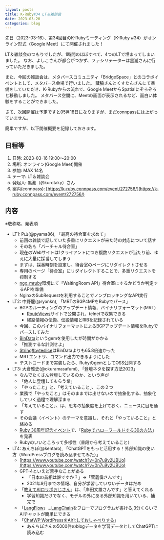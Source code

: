 ```yaml
---
layout: posts
title: K-Ruby#34 LT＆雑談会 
date: 2023-03-20
categories: blog
---
```


先日（2023-03-16）、第34回目のK-Rubyミーティング（K-Ruby #34）がオンライン形式（Google Meet）にて開催されました！

LT＆雑談会のつもりでしたが、1時間のほぼすべて、4つのLTで埋まってしまいました。
なお、よしこさんが都合がつかず、ファシリテーターは黒瀧さんに行っていただきました。

また、今回の雑談会は、メタバースコミュニティ「BridgeSpace」とのコラボイベントとして、メタバース会場で行いました。
藏脇さんとくすたんさんにて準備をしていただき、K-Rubyからの流れで、Google MeetからSpatialにぞろぞろと移動しました。
メタバース空間に、Meetの画面が表示されるなど、面白い体験をすることができました。

さて、次回開催は予定ですと05月18日になりますが、まだconnpassには上がっていません。

簡単ですが、以下開催概要を記録しておきます。

## 日程等

1. 日時: 2023-03-16 19:00～20:00
2. 場所: オンライン(Google Meet)開催
3. 参加: MAX 14名
4. テーマ: LT＆雑談会
5. 発起人: 黒瀧（@kurotaky）さん
6. 案内(connpass): [https://k-ruby.connpass.com/event/272756/](https://k-ruby.connpass.com/event/272756/)

## 内容

※敬称略、発表順

- LT1: P山(@pyama86), 「最高の待合室を求めて」
	- 前回の雑談で話していた多重にリクエストが来た時の対応について話す
	- その名も「バーチャル待合室」
	- 現在のWebサイトは1クライアントにつき複数リクエストが当たり前、ゆえに大量に採番してしまう
	- まずは、採番時刻を設定し、待合室のページにリダイレクトさせる
	- 専用のページ「待合室」にリダイレクトすることで、多重リクエストを抑制する
	- [ngx_mruby](http://ngx.mruby.org/)環境にて「WaitingRoom API」待合室にするかどうか判定するAPIを準備
	- NginxのSubRequestを利用することでノンブロッキングなAPI実行
- LT2: 中野龍(@ryonkn), 「MRTのBGP4MPをRubyでパース」
	- BGPのルーティングのアップデート情報、バイナリフォーマット(MRT)
		- [RouteViews](http://routeviews.org/)サイトで公開され、telnetで収集できる
		- 経路情報の伝搬、伝搬情報とRIBを記録されている
	- 今回、このバイナリフォーマットによるBGPアップデート情報をRubyでパースしてみた
	- [BinData](https://github.com/dmendel/bindata)というgemを使用したが時間がかかる
	- 「推測するな計測せよ」
	- [String#byteslice](https://docs.ruby-lang.org/ja/latest/method/String/i/byteslice.html)はBinDataよりも65.8倍速かった
	- MRTエントリ、コマンド出力できるようにした
	- テストコードまで実装したら、RubyのgemとしてOSS公開する
- LT3: 大倉雅史(@okuramasafumi), 「登壇ネタを探す方法2023」
	- なんでたくさん登壇しているのか、という声が
	- 「他人に登壇してもらう業」
	- 「やったこと」と、「考えていること」、この２つ
	- 業務で「やったこと」はそのままでは出せないので抽象化する、抽象化していく過程で理解深まる
	- 「考えていること」、は、思考の抽象度を上げておく、ニュースに目を通す
	- その会議（イベント）のテーマを意識し、それと「やっていること」と絡める
	- [Ruby 30周年記念イベント](https://30.ruby.or.jp/)で、「[Rubyでハローワールドする30の方法](https://zenn.dev/okuramasafumi/articles/b0dc59ea74ec2c)」を発表
	- Rubyのいいところって多様性（普段から考えていること）
- LT4: あんちぽ(@kentaro), 「ChatGPTをもっと活用する！外部知識の使い方（WordPressブログを読み込ませてみた）」
	- [https://www.youtube.com/watch?v=0n7u9v2UBUo](https://www.youtube.com/watch?v=0n7u9v2UBUo)
	- GPT-4といえど苦手なことがある
		- 「日本の首相は誰ですか？」→「菅義偉さんです」
		- 2021年9月までの情報、自分が学習していないデータはだめ
	- 「[教えてAIロリポおじさん](https://pepabo.com/20th/)」は、「岸田文雄さんです」と答えてくれる
		- 学習知識だけでなく、モデルの外にある外部知識を用いている、補完で
	- 「[LangFlow](https://github.com/logspace-ai/langflow)」...[LangChain](https://github.com/hwchase17/langchain)をフローでプログラムが書ける,3分くらいでAIチャットが簡単にできる
	- 「[ChatWP:WordPressをAI化しておしゃべりする](https://zenn.dev/kentarok/articles/a99e51079a8071)」
		- あんちぽさんの5000件のblogデータを学習データとしてChatGPTに読み込む

